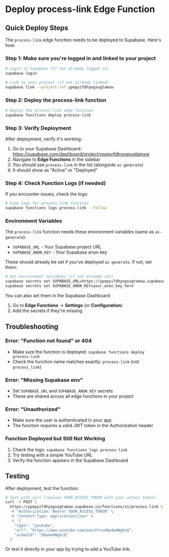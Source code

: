 # Deploy process-link Edge Function

## Quick Deploy Steps

The `process-link` edge function needs to be deployed to Supabase. Here's how:

### Step 1: Make sure you're logged in and linked to your project

```bash
# Login to Supabase (if not already logged in)
supabase login

# Link to your project (if not already linked)
supabase link --project-ref ypepyifdhyogsugtamxw
```

### Step 2: Deploy the process-link function

```bash
# Deploy the process-link edge function
supabase functions deploy process-link
```

### Step 3: Verify Deployment

After deployment, verify it's working:

1. Go to your Supabase Dashboard: https://supabase.com/dashboard/project/ypepyifdhyogsugtamxw
2. Navigate to **Edge Functions** in the sidebar
3. You should see `process-link` in the list (alongside `ai-generate`)
4. It should show as "Active" or "Deployed"

### Step 4: Check Function Logs (if needed)

If you encounter issues, check the logs:

```bash
# View logs for process-link function
supabase functions logs process-link --follow
```

### Environment Variables

The `process-link` function needs these environment variables (same as `ai-generate`):

- `SUPABASE_URL` - Your Supabase project URL
- `SUPABASE_ANON_KEY` - Your Supabase anon key

These should already be set if you've deployed `ai-generate`. If not, set them:

```bash
# Set environment variables (if not already set)
supabase secrets set SUPABASE_URL=https://ypepyifdhyogsugtamxw.supabase.co
supabase secrets set SUPABASE_ANON_KEY=your_anon_key_here
```

You can also set them in the Supabase Dashboard:
1. Go to **Edge Functions** → **Settings** (or **Configuration**)
2. Add the secrets if they're missing

## Troubleshooting

### Error: "Function not found" or 404
- Make sure the function is deployed: `supabase functions deploy process-link`
- Check the function name matches exactly: `process-link` (not `process_link`)

### Error: "Missing Supabase env"
- Set `SUPABASE_URL` and `SUPABASE_ANON_KEY` secrets
- These are shared across all edge functions in your project

### Error: "Unauthorized"
- Make sure the user is authenticated in your app
- The function requires a valid JWT token in the Authorization header

### Function Deployed but Still Not Working
1. Check the logs: `supabase functions logs process-link`
2. Try testing with a simple YouTube URL
3. Verify the function appears in the Supabase Dashboard

## Testing

After deployment, test the function:

```bash
# Test with curl (replace YOUR_ACCESS_TOKEN with your actual token)
curl -X POST \
  https://ypepyifdhyogsugtamxw.supabase.co/functions/v1/process-link \
  -H "Authorization: Bearer YOUR_ACCESS_TOKEN" \
  -H "Content-Type: application/json" \
  -d '{
    "type": "youtube",
    "url": "https://www.youtube.com/watch?v=dQw4w9WgXcQ",
    "videoId": "dQw4w9WgXcQ"
  }'
```

Or test it directly in your app by trying to add a YouTube link.

